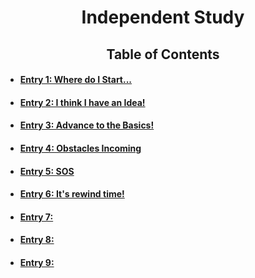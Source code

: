 # <center> Independent Study</center>
## <center>Table of Contents</center>
* #### [Entry 1: Where do I Start...](entries/entry1.md) 
* #### [Entry 2: I think I have an Idea!](entries/entry2.md)
* #### [Entry 3: Advance to the Basics!](entries/entry3.md)
* #### [Entry 4: Obstacles Incoming](entries/entry4.md)
* #### [Entry 5: SOS](entries/entry5.md)
* #### [Entry 6: It's rewind time!](entries/entry6.md)
* #### [Entry 7: ](entries/entry7.md)
* #### [Entry 8: ](entries/entry8.md)
* #### [Entry 9: ](entries/entry9.md)
